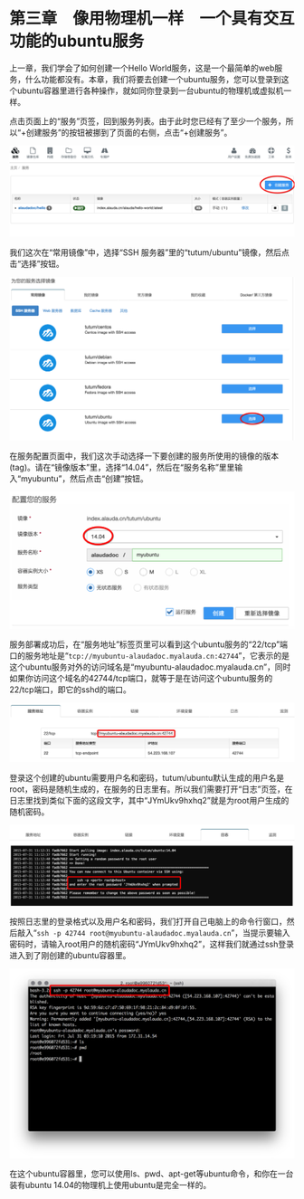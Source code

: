 # 第三章　像用物理机一样　一个具有交互功能的ubuntu服务

上一章，我们学会了如何创建一个Hello World服务，这是一个最简单的web服务，什么功能都没有。本章，我们将要去创建一个ubuntu服务，您可以登录到这个ubuntu容器里进行各种操作，就如同你登录到一台ubuntu的物理机或虚拟机一样。

点击页面上的“服务”页签，回到服务列表。由于此时您已经有了至少一个服务，所以“+创建服务”的按钮被挪到了页面的右侧，点击“+创建服务”。

![](../images/tutorial/ssh-create1.png)

我们这次在“常用镜像”中，选择“SSH 服务器”里的“tutum/ubuntu”镜像，然后点击“选择”按钮。

![](../images/tutorial/ssh-create2.png)

在服务配置页面中，我们这次手动选择一下要创建的服务所使用的镜像的版本(tag)。请在“镜像版本”里，选择“14.04”，然后在“服务名称”里里输入“myubuntu”，然后点击“创建”按钮。

![](../images/tutorial/ssh-create3.png)

服务部署成功后，在“服务地址”标签页里可以看到这个ubuntu服务的“22/tcp”端口的服务地址是“`tcp://myubuntu-alaudadoc.myalauda.cn:42744`”，它表示的是这个ubuntu服务对外的访问域名是“myubuntu-alaudadoc.myalauda.cn”，同时如果你访问这个域名的42744/tcp端口，就等于是在访问这个ubuntu服务的22/tcp端口，即它的sshd的端口。

![](../images/tutorial/ssh-visit1.png)

登录这个创建的ubuntu需要用户名和密码，tutum/ubuntu默认生成的用户名是root，密码是随机生成的，在服务的日志里有。所以我们需要打开“日志”页签，在日志里找到类似下面的这段文字，其中“JYmUkv9hxhq2”就是为root用户生成的随机密码。

![](../images/tutorial/ssh-visit2.png)

按照日志里的登录格式以及用户名和密码，我们打开自己电脑上的命令行窗口，然后敲入“`ssh -p 42744 root@myubuntu-alaudadoc.myalauda.cn`”，当提示要输入密码时，请输入root用户的随机密码“JYmUkv9hxhq2”，这样我们就通过ssh登录进入到了刚创建的ubuntu容器里。

![](../images/tutorial/ssh-visit3.png)

在这个ubuntu容器里，您可以使用ls、pwd、apt-get等ubuntu命令，和你在一台装有ubuntu 14.04的物理机上使用ubuntu是完全一样的。
